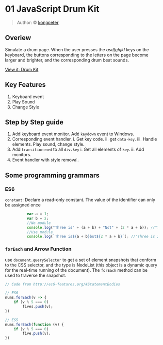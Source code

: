 # 01 JavaScript Drum Kit

> Author: © [kongpeter](github.com/kongpeter)

## Overiew
Simulate a drum page. When the user presses the *asdfghjkl* keys on the keyboard, the buttons corresponding to the letters on the page become larger and brighter, and the corresponding drum beat sounds.

[View it: Drum Kit](https://kongpeter.github.io/JavaScript30/1-Drum%20Kit/)

## Key Features

1. Keyboard event
2. Play Sound
3. Change Style


## Step by Step guide

1. Add keyboard event monitor. Add `keydown` event to Windows.
2.  Corresponding event handler.
   i. Get key code.
   ii. get `data-key`.
   iii. Handle elements. Play sound, change style.  
3. Add `transitionened` to all `div.key`
   i. Get all elements of `key`.
   ii. Add monitors.
4. Event handler with style removal.



## Some programming grammars
### ES6
``constant``: Declare a read-only constant. The value of the identifier can only be assigned once

````javascript
          var a = 1;
          var b = 2;
          //No module
          console.log("Three is" + (a + b) + "Not" + (2 * a + b)); //"Three is 3 but 4"
          //Use module
          console.log(`Three is${a + b}but${2 * a + b}`); //"Three is 3 but 4"
````


### ``forEach`` and Arrow Function

use `document.querySelector` to get a set of element snapshots that conform to the CSS selector, and the type is NodeList (this object is a dynamic query for the real-time running of the document). The `forEach` method can be used to traverse the snapshot.

```javascript
// Code from http://es6-features.org/#StatementBodies

// ES6
nums.forEach(v => {
	if (v % 5 === 0)
		fives.push(v);
})

// ES5
nums.forEach(function (v) {
	if (v % 5 === 0)
		five.push(v);
})
```


